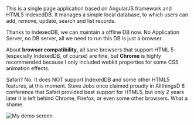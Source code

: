 This is a single page application based on AngularJS framework and HTML5 IndexedDB. It manages a simple local database, to which users can add, remove, update, search and list records.

Thanks to IndexedDB, we can maintain a offline DB now. No Application Server, no DB server, all we need to run this DB is just a browser. 

About <strong>browser compatibility</strong>, all sane browsers that support HTML 5 (especially IndexedDB, of course) are fine, but <strong>Chrome</strong> is highly recommended because I only included webkit properties for some CSS animation effects. 

Safari? No. It does NOT support IndexedDB and some other HTML5 features, at this moment. Steve Jobs once claimed proudly in AllthingsD 8 conference that Safari provided best support for HTML5, but only 2 years later it is left behind Chrome, Firefox, or even some other browsers. What a shame.



<img src="http://ww2.sinaimg.cn/large/8063ac81jw1e9ixdrwkrbj20ye1ijama.jpg" title="My demo screen">
